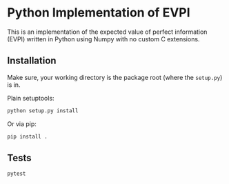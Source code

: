 # Python Implementation of EVPI

This is an implementation of the expected value of perfect information (EVPI) written in Python using Numpy with no custom C extensions.

## Installation

Make sure, your working directory is the package root (where the `setup.py`) is in.

Plain setuptools:

```sh
python setup.py install
```

Or via pip:

```sh
pip install .
```

## Tests

```
pytest
```
